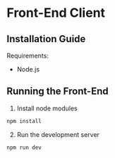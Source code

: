 # Front-End Client
## Installation Guide

Requirements:
- Node.js

## Running the Front-End

1. Install node modules

```Bash
npm install
```

2. Run the development server

```Bash
npm run dev
```
